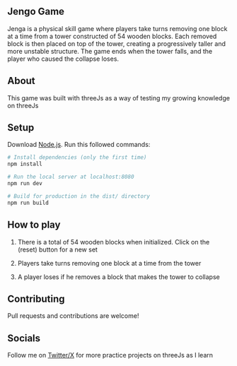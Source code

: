 ## Jengo Game

Jenga is a physical skill game where players take turns removing one block at a time from a tower constructed of 54 wooden blocks. Each removed block is then placed on top of the tower, creating a progressively taller and more unstable structure. The game ends when the tower falls, and the player who caused the collapse loses.

## About

This game was built with threeJs as a way of testing my growing knowledge on threeJs

## Setup

Download [Node.js](https://nodejs.org/en/download/).
Run this followed commands:

```bash
# Install dependencies (only the first time)
npm install

# Run the local server at localhost:8080
npm run dev

# Build for production in the dist/ directory
npm run build
```

## How to play

1. There is a total of 54 wooden blocks when initialized. Click on the (reset) button for a new set

2. Players take turns removing one block at a time from the tower

3. A player loses if he removes a block that makes the tower to collapse

## Contributing

Pull requests and contributions are welcome!

## Socials

Follow me on [Twitter/X](https://x.com/EllyEroms) for more practice projects on threeJs as I learn
